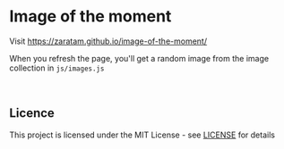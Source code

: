 # Image of the moment


Visit https://zaratam.github.io/image-of-the-moment/

When you refresh the page, you'll get a random image from the image collection in `js/images.js`

<br>

## Licence

This project is licensed under the MIT License - see [LICENSE](https://github.com/ZaraTam/image-of-the-moment/blob/master/LICENSE) for details

